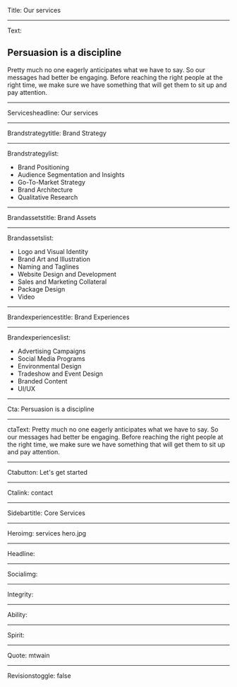 Title: Our services

----

Text:

## Persuasion is a discipline

Pretty much no one eagerly anticipates what we have to say. So our messages had better be engaging. Before reaching the right people at the right time, we make sure we have something that will get them to sit up and pay attention.

----

Servicesheadline: Our services

----

Brandstrategytitle: Brand Strategy

----

Brandstrategylist:

- Brand Positioning
- Audience Segmentation and Insights
- Go-To-Market Strategy
- Brand Architecture
- Qualitative Research

----

Brandassetstitle: Brand Assets

----

Brandassetslist:

- Logo and Visual Identity
- Brand Art and Illustration
- Naming and Taglines
- Website Design and Development
- Sales and Marketing Collateral
- Package Design
- Video

----

Brandexperiencestitle: Brand Experiences

----

Brandexperienceslist:

- Advertising Campaigns
- Social Media Programs
- Environmental Design
- Tradeshow and Event Design
- Branded Content
- UI/UX

----

Cta: Persuasion is a discipline

----

ctaText: Pretty much no one eagerly anticipates what we have to say. So our messages had better be engaging. Before reaching the right people at the right time, we make sure we have something that will get them to sit up and pay attention.

----

Ctabutton: Let's get started

----

Ctalink: contact

----

Sidebartitle: Core Services

----

Heroimg: services hero.jpg

----

Headline:

----

Socialimg:

----

Integrity:

----

Ability:

----

Spirit:

----

Quote: mtwain

----

Revisionstoggle: false
